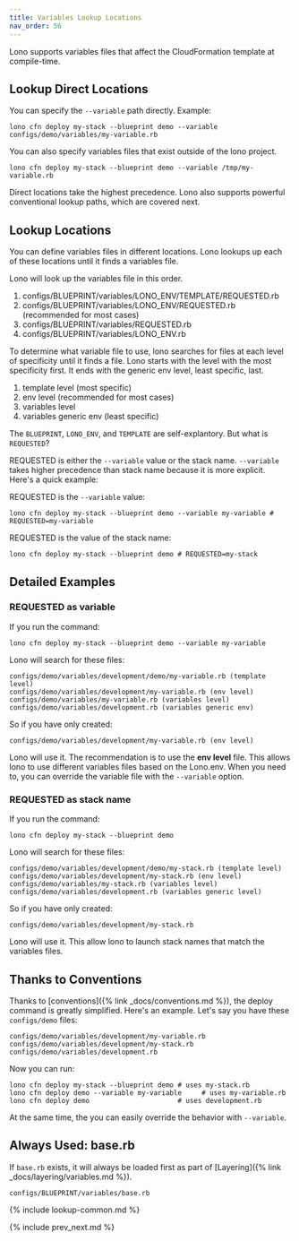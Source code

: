 ```yaml
---
title: Variables Lookup Locations
nav_order: 56
---
```


Lono supports variables files that affect the CloudFormation template at compile-time.

## Lookup Direct Locations

You can specify the `--variable` path directly. Example:

    lono cfn deploy my-stack --blueprint demo --variable configs/demo/variables/my-variable.rb

You can also specify variables files that exist outside of the lono project.

    lono cfn deploy my-stack --blueprint demo --variable /tmp/my-variable.rb

Direct locations take the highest precedence. Lono also supports powerful conventional lookup paths, which are covered next.

## Lookup Locations

You can define variables files in different locations. Lono lookups up each of these locations until it finds a variables file.

Lono will look up the variables file in this order.

1. configs/BLUEPRINT/variables/LONO_ENV/TEMPLATE/REQUESTED.rb
2. configs/BLUEPRINT/variables/LONO_ENV/REQUESTED.rb (recommended for most cases)
3. configs/BLUEPRINT/variables/REQUESTED.rb
4. configs/BLUEPRINT/variables/LONO_ENV.rb

To determine what variable file to use, lono searches for files at each level of specificity until it finds a file. Lono starts with the level with the most specificity first. It ends with the generic env level, least specific, last.

1. template level (most specific)
2. env level (recommended for most cases)
3. variables level
4. variables generic env (least specific)

The `BLUEPRINT`, `LONO_ENV`, and `TEMPLATE` are self-explantory. But what is `REQUESTED`?

REQUESTED is either the `--variable` value or the stack name.  `--variable` takes higher precedence than stack name because it is more explicit. Here's a quick example:

REQUESTED is the `--variable` value:

    lono cfn deploy my-stack --blueprint demo --variable my-variable # REQUESTED=my-variable

REQUESTED is the value of the stack name:

    lono cfn deploy my-stack --blueprint demo # REQUESTED=my-stack

## Detailed Examples

### REQUESTED as variable

If you run the command:

    lono cfn deploy my-stack --blueprint demo --variable my-variable

Lono will search for these files:

    configs/demo/variables/development/demo/my-variable.rb (template level)
    configs/demo/variables/development/my-variable.rb (env level)
    configs/demo/variables/my-variable.rb (variables level)
    configs/demo/variables/development.rb (variables generic env)

So if you have only created:

    configs/demo/variables/development/my-variable.rb (env level)

Lono will use it.  The recommendation is to use the **env level** file.  This allows lono to use different variables files based on the Lono.env. When you need to, you can override the variable file with the `--variable` option.

### REQUESTED as stack name

If you run the command:

    lono cfn deploy my-stack --blueprint demo

Lono will search for these files:

    configs/demo/variables/development/demo/my-stack.rb (template level)
    configs/demo/variables/development/my-stack.rb (env level)
    configs/demo/variables/my-stack.rb (variables level)
    configs/demo/variables/development.rb (variables generic level)

So if you have only created:

    configs/demo/variables/development/my-stack.rb

Lono will use it.  This allow lono to launch stack names that match the variables files.

## Thanks to Conventions

Thanks to [conventions]({% link _docs/conventions.md %}), the deploy command is greatly simplified. Here's an example. Let's say you have these `configs/demo` files:

    configs/demo/variables/development/my-variable.rb
    configs/demo/variables/development/my-stack.rb
    configs/demo/variables/development.rb

Now you can run:

    lono cfn deploy my-stack --blueprint demo # uses my-stack.rb
    lono cfn deploy demo --variable my-variable     # uses my-variable.rb
    lono cfn deploy demo                      # uses development.rb

At the same time, the you can easily override the behavior with `--variable`.

## Always Used: base.rb

If `base.rb` exists, it will always be loaded first as part of [Layering]({% link _docs/layering/variables.md %}).

    configs/BLUEPRINT/variables/base.rb

{% include lookup-common.md %}

{% include prev_next.md %}
